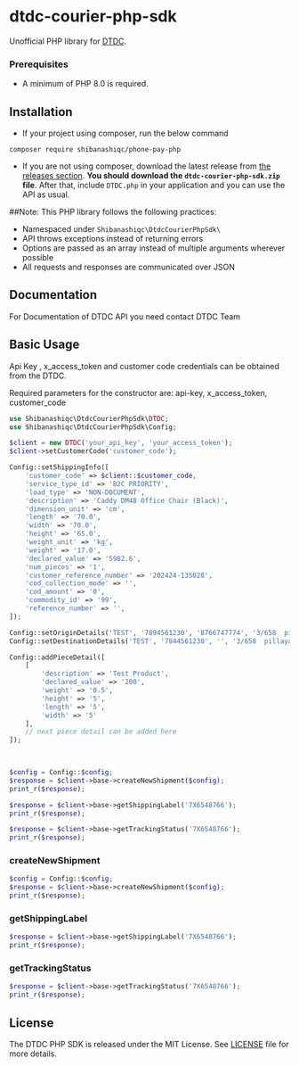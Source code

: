 # dtdc-courier-php-sdk

Unofficial PHP library for [DTDC](https://www.dtdc.in/integrated-e-commerce-logistics.asp).

### Prerequisites
- A minimum of PHP 8.0 is required.


## Installation

-   If your project using composer, run the below command

```
composer require shibanashiqc/phone-pay-php
```

- If you are not using composer, download the latest release from [the releases section](https://github.com/shibanashiqc/dtdc-courier-php-sdk/releases).
    **You should download the `dtdc-courier-php-sdk.zip` file**.
    After that, include `DTDC.php` in your application and you can use the API as usual.

##Note:
This PHP library follows the following practices:

- Namespaced under `Shibanashiqc\DtdcCourierPhpSdk\`
- API throws exceptions instead of returning errors
- Options are passed as an array instead of multiple arguments wherever possible
- All requests and responses are communicated over JSON

## Documentation

For Documentation of DTDC API you need contact DTDC Team

## Basic Usage

Api Key , x_access_token and customer code credentials can be obtained from the DTDC.

Required parameters for the constructor are:
api-key, x_access_token, customer_code

```php
use Shibanashiqc\DtdcCourierPhpSdk\DTDC;
use Shibanashiqc\DtdcCourierPhpSdk\Config;

$client = new DTDC('your_api_key', 'your_access_token');
$client->setCustomerCode('customer_code');

Config::setShippingInfo([
    'customer_code' => $client::$customer_code,
    'service_type_id' => 'B2C PRIORITY',
    'load_type' => 'NON-DOCUMENT',
    'description' => 'Caddy DM48 Office Chair (Black)',
    'dimension_unit' => 'cm',
    'length' => '70.0',
    'width' => '70.0',
    'height' => '65.0',
    'weight_unit' => 'kg',
    'weight' => '17.0',
    'declared_value' => '5982.6',
    'num_pieces' => '1',
    'customer_reference_number' => '202424-135028',
    'cod_collection_mode' => '',
    'cod_amount' => '0',
    'commodity_id' => '99',
    'reference_number' => '',
]);

Config::setOriginDetails('TEST', '7894561230', '8766747774', '3/658  pillayar nagar karattur Amani kondalampatti', '', '676552', 'SALEM', 'Tamil Nadu');
Config::setDestinationDetails('TEST', '7844561230', '', '3/658  pillayar nagar karattur Amani kondalampatti', '', '636010', 'SALEM', 'Tamil Nadu');

Config::addPieceDetail([
    [
        'description' => 'Test Product',
        'declared_value' => '200',
        'weight' => '0.5',
        'height' => '5',
        'length' => '5',
        'width' => '5'
    ],
    // next piece detail can be added here
]);
    


$config = Config::$config;
$response = $client->base->createNewShipment($config);
print_r($response);

$response = $client->base->getShippingLabel('7X6548766');
print_r($response);

$response = $client->base->getTrackingStatus('7X6548766');
print_r($response);


```

### createNewShipment
```php
$config = Config::$config;
$response = $client->base->createNewShipment($config);
print_r($response);
```

### getShippingLabel
```php
$response = $client->base->getShippingLabel('7X6548766');
print_r($response);
```

### getTrackingStatus
```php
$response = $client->base->getTrackingStatus('7X6548766');
print_r($response);
```

## License

The DTDC PHP SDK is released under the MIT License. See [LICENSE](LICENSE) file for more details.
